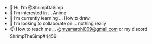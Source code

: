 - 👋 Hi, I’m @ShrimpDaSimp
- 👀 I’m interested in ... Anime
- 🌱 I’m currently learning ... How to draw
- 💞️ I’m looking to collaborate on ... nothing really
- 📫 How to reach me ... @myamarohl009@gmail.com or my discord ShrimpTheSimp#4456

<!---
ShrimpDaSimp/ShrimpDaSimp is a ✨ special ✨ repository because its `README.md` (this file) appears on your GitHub profile.
You can click the Preview link to take a look at your changes.
--->
